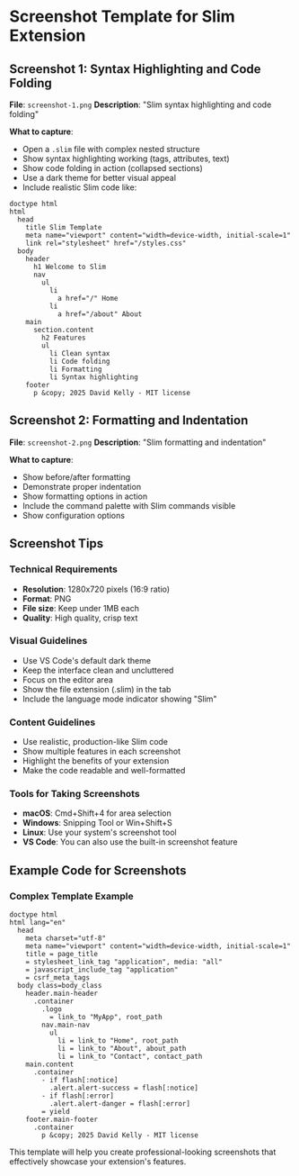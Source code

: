# Screenshot Template for Slim Extension

## Screenshot 1: Syntax Highlighting and Code Folding
**File**: `screenshot-1.png`
**Description**: "Slim syntax highlighting and code folding"

**What to capture**:
- Open a `.slim` file with complex nested structure
- Show syntax highlighting working (tags, attributes, text)
- Show code folding in action (collapsed sections)
- Use a dark theme for better visual appeal
- Include realistic Slim code like:

```slim
doctype html
html
  head
    title Slim Template
    meta name="viewport" content="width=device-width, initial-scale=1"
    link rel="stylesheet" href="/styles.css"
  body
    header
      h1 Welcome to Slim
      nav
        ul
          li
            a href="/" Home
          li
            a href="/about" About
    main
      section.content
        h2 Features
        ul
          li Clean syntax
          li Code folding
          li Formatting
          li Syntax highlighting
    footer
      p &copy; 2025 David Kelly - MIT license
```

## Screenshot 2: Formatting and Indentation
**File**: `screenshot-2.png`
**Description**: "Slim formatting and indentation"

**What to capture**:
- Show before/after formatting
- Demonstrate proper indentation
- Show formatting options in action
- Include the command palette with Slim commands visible
- Show configuration options

## Screenshot Tips

### Technical Requirements
- **Resolution**: 1280x720 pixels (16:9 ratio)
- **Format**: PNG
- **File size**: Keep under 1MB each
- **Quality**: High quality, crisp text

### Visual Guidelines
- Use VS Code's default dark theme
- Keep the interface clean and uncluttered
- Focus on the editor area
- Show the file extension (.slim) in the tab
- Include the language mode indicator showing "Slim"

### Content Guidelines
- Use realistic, production-like Slim code
- Show multiple features in each screenshot
- Highlight the benefits of your extension
- Make the code readable and well-formatted

### Tools for Taking Screenshots
- **macOS**: Cmd+Shift+4 for area selection
- **Windows**: Snipping Tool or Win+Shift+S
- **Linux**: Use your system's screenshot tool
- **VS Code**: You can also use the built-in screenshot feature

## Example Code for Screenshots

### Complex Template Example
```slim
doctype html
html lang="en"
  head
    meta charset="utf-8"
    meta name="viewport" content="width=device-width, initial-scale=1"
    title = page_title
    = stylesheet_link_tag "application", media: "all"
    = javascript_include_tag "application"
    = csrf_meta_tags
  body class=body_class
    header.main-header
      .container
        .logo
          = link_to "MyApp", root_path
        nav.main-nav
          ul
            li = link_to "Home", root_path
            li = link_to "About", about_path
            li = link_to "Contact", contact_path
    main.content
      .container
        - if flash[:notice]
          .alert.alert-success = flash[:notice]
        - if flash[:error]
          .alert.alert-danger = flash[:error]
        = yield
    footer.main-footer
      .container
        p &copy; 2025 David Kelly - MIT license
```

This template will help you create professional-looking screenshots that effectively showcase your extension's features.
